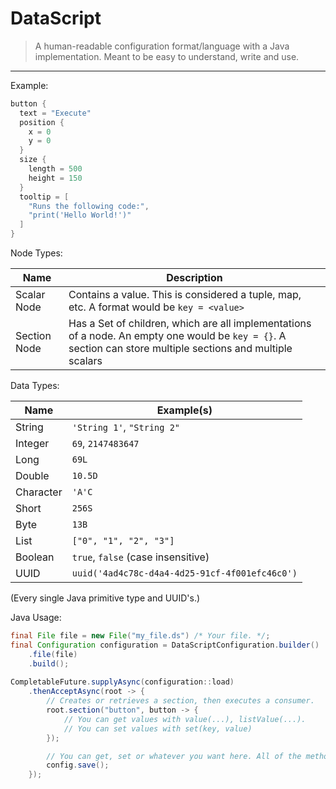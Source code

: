 # DataScript
> A human-readable configuration format/language with a Java implementation. Meant to be easy to understand, write and use.

---

Example:
```kt
button {
  text = "Execute"
  position {
    x = 0
    y = 0
  }
  size {
    length = 500
    height = 150
  }
  tooltip = [
    "Runs the following code:",
    "print('Hello World!')"
  ]
}
```

Node Types:

| Name         | Description                                                                                                                                                  |
|--------------|--------------------------------------------------------------------------------------------------------------------------------------------------------------|
| Scalar Node  | Contains a value. This is considered a tuple, map, etc. A format would be `key = <value>`                                                                    |
| Section Node | Has a Set of children, which are all implementations of a node. An empty one would be `key = {}`. A section can store multiple sections and multiple scalars |

Data Types:

| Name      | Example(s)                                     |
|-----------|------------------------------------------------|
| String    | `'String 1'`, `"String 2"`                     |
| Integer   | `69`, `2147483647`                             |
| Long      | `69L`                                          |
| Double    | `10.5D`                                        |
| Character | `'A'C`                                         |
| Short     | `256S`                                         |
| Byte      | `13B`                                          |
| List      | `["0", "1", "2", "3"]`                         |
| Boolean   | `true`, `false` (case insensitive)             |
| UUID      | `uuid('4ad4c78c-d4a4-4d25-91cf-4f001efc46c0')` |

(Every single Java primitive type and UUID's.)

Java Usage:

```java
final File file = new File("my_file.ds") /* Your file. */;
final Configuration configuration = DataScriptConfiguration.builder()
    .file(file)
    .build();
 
CompletableFuture.supplyAsync(configuration::load)
    .thenAcceptAsync(root -> {
        // Creates or retrieves a section, then executes a consumer.
        root.section("button", button -> {
            // You can get values with value(...), listValue(...).
            // You can set values with set(key, value)
        });

        // You can get, set or whatever you want here. All of the methods you need are in ConfigSection
        config.save();
    });
```
